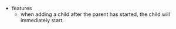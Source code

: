 * features
    * when adding a child after the parent has started, the child will immediately start.
